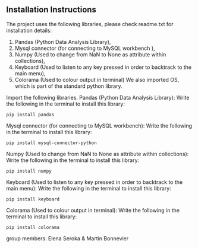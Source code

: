 
## Installation Instructions


The project uses the following libraries, please check readme.txt for installation details:
1.	Pandas (Python Data Analysis Library),
2.	Mysql connector (for connecting to MySQL workbench ), 
3.	Numpy (Used to change from NaN to None as attribute within collections),
4.	Keyboard (Used to listen to any key pressed in order to backtrack to the main menu),
5.	Colorama (Used to colour output in terminal)
We also imported OS, which is part of the standard python library.


Import the following libraries. 
Pandas (Python Data Analysis Library):
Write the following in the terminal to install this library: 

``` pip install pandas ```

Mysql connector (for connecting to MySQL workbench):
Write the following in the terminal to install this library:

``` pip install mysql-connector-python ```

Numpy (Used to change from NaN to None as attribute within collections):
Write the following in the terminal to install this library:

``` pip install numpy ```


Keyboard (Used to listen to any key pressed in order to backtrack to the main menu):
Write the following in the terminal to install this library:

``` pip install keyboard ```

Colorama (Used to colour output in terminal):
Write the following in the terminal to install this library:

``` pip install colorama ```


group members: Elena Seroka & Martin Bonnevier